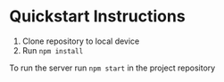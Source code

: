 # Quickstart Instructions
1. Clone repository to local device
2. Run `npm install`

To run the server run `npm start` in the project repository
